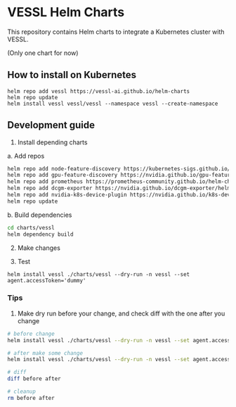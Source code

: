 # VESSL Helm Charts

This repository contains Helm charts to integrate a Kubernetes cluster with VESSL.

(Only one chart for now)

## How to install on Kubernetes

```
helm repo add vessl https://vessl-ai.github.io/helm-charts
helm repo update
helm install vessl vessl/vessl --namespace vessl --create-namespace
```

## Development guide

1. Install depending charts

a. Add repos

```bash
helm repo add node-feature-discovery https://kubernetes-sigs.github.io/node-feature-discovery/charts
helm repo add gpu-feature-discovery https://nvidia.github.io/gpu-feature-discovery
helm repo add prometheus https://prometheus-community.github.io/helm-charts
helm repo add dcgm-exporter https://nvidia.github.io/dcgm-exporter/helm-charts
helm repo add nvidia-k8s-device-plugin https://nvidia.github.io/k8s-device-plugin
helm repo update
```

b. Build dependencies

```bash
cd charts/vessl
helm dependency build
```

2. Make changes

3. Test

`helm install vessl ./charts/vessl --dry-run -n vessl --set agent.accessToken='dummy'`

### Tips

1. Make dry run before your change, and check diff with the one after you change

```bash
# before change
helm install vessl ./charts/vessl --dry-run -n vessl --set agent.accessToken='dummy' > before

# after make some change
helm install vessl ./charts/vessl --dry-run -n vessl --set agent.accessToken='dummy' > after

# diff
diff before after

# cleanup
rm before after
```

